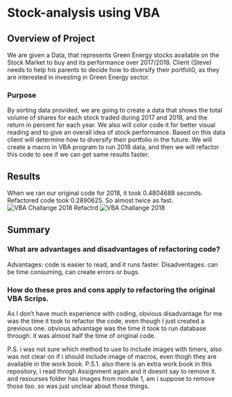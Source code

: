 # Stock-analysis using VBA

## Overview of Project
We are given a Data, that represents Green Energy stocks available on the Stock Market to buy and its performance over 2017/2018. Client (Steve) needs to help his parents to decide how to diversify their portfoli0, as they are interested in investing in Green Energy sector. 

### Purpose
 By sorting data provided, we are going to create a data that shows the total volume of shares for each stock traded during 2017 and 2018, and the return in percent for each year. We also will color code it for better visual reading and to give an overall idea of stock performance. Based on this data client will determine how to diversify their portfolio in the future. We will create a macro in VBA program to run 2018 data, and then we will refactor this code to see if we can get same results faster.

## Results
When we ran our original code for 2018, it took 0.4804688 seconds. Refactored code took 0.2890625. So almost twice as fast.
![VBA Challange 2018 Refactrd](https://user-images.githubusercontent.com/116606765/201267660-f8aea8ba-3711-490e-8a02-6ddcd697f186.png)
![VBA Challange 2018](https://user-images.githubusercontent.com/116606765/201267795-06052d8e-284b-4292-afd1-0f3dbbe1252a.png)

## Summary

### What are advantages and disadvantages of refactoring code?
Advantages: code is easier to read, and it runs faster. Disadventages: can be time consuming, can create errors or bugs.

### How do these pros and cons apply to refactoring the original VBA Scrips.
As I don’t have much experience with coding, obvious disadvantage for me was the time it took to refactor the code, even though I just created a previous one. obvious advantage was the time it took to run database through. it was almost half the time of original code.

P.S. i was not sure which method to use to include images with timers, also was not clear on if i should include image of macros, even thogh they are available in the work book. 
P.S.1. also there is an extra work book in this repository, i read throgh Assignment again and it doesnt say to remove it. and resourses folder has images from module 1, am i suppose to remove those too. so was just unclear about those things.
